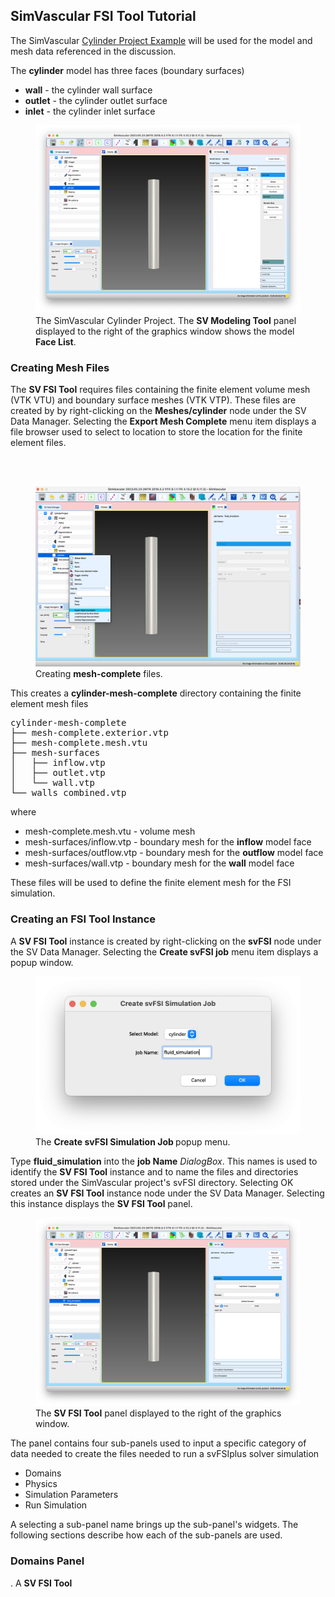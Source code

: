 <h2 id="sv_fsi_tool_tutorial"> SimVascular FSI Tool Tutorial </h2>
The SimVascular <a href="https://simtk.org/frs/?group_id=930"> Cylinder Project Example</a> will be used 
for the model and mesh data referenced in the discussion.

The <strong>cylinder</strong> model has three faces (boundary surfaces)
<ul>
<li> <strong>wall</strong> - the cylinder wall surface </li>
<li> <strong>outlet</strong> - the cylinder outlet surface </li>
<li> <strong>inlet</strong> - the cylinder inlet surface </li>
</ul>

<figure>
<img class="svImg svImgSm" src="/documentation/svfsiplus/sv-fsi-tool/images/sv-cylinder-project.png">
<figcaption class="svCaption"> The SimVascular Cylinder Project. The <strong>SV Modeling Tool</strong> 
panel displayed to the right of the graphics window shows the model <strong>Face List</strong>.</figcaption>
</figure>

<!--- --------------------------------------------------- --->
<!--- --------------- Creating Mesh Files --------------- --->
<!--- --------------------------------------------------- --->

<h3 id="sv_fsi_tool_mesh"> Creating Mesh Files </h3> 
The <strong>SV FSI Tool</strong> requires files containing the finite element volume mesh (VTK VTU) and 
boundary surface meshes (VTK VTP). These files are created by by right-clicking on the 
<strong>Meshes/cylinder</strong> node under the SV Data Manager. Selecting the <strong>Export Mesh Complete</strong> 
menu item displays a file browser used to select to location to store the location for the finite element files.

<br><br>
<figure>
<img class="svImg svImgSm" src="/documentation/svfsiplus/sv-fsi-tool/images/create-mesh-complete.png">
<figcaption class="svCaption"> Creating <strong>mesh-complete</strong> files.
</figcaption>
</figure>

This creates a <strong>cylinder-mesh-complete</strong> directory containing the finite element mesh files
<pre>
cylinder-mesh-complete
├── mesh-complete.exterior.vtp
├── mesh-complete.mesh.vtu
├── mesh-surfaces
│   ├── inflow.vtp
│   ├── outlet.vtp
│   └── wall.vtp
└── walls_combined.vtp
</pre> 

where 
<ul style="list-style-type:disc;">
  <li> mesh-complete.mesh.vtu - volume mesh </li>
  <li> mesh-surfaces/inflow.vtp - boundary mesh for the <strong>inflow</strong> model face</li>
  <li> mesh-surfaces/outflow.vtp - boundary mesh for the <strong>outflow</strong> model face</li>
  <li> mesh-surfaces/wall.vtp - boundary mesh for the <strong>wall</strong> model face</li>
</ul>

These files will be used to define the finite element mesh for the FSI simulation.

<!--- --------------------------------------------------- --->
<!--- ---------- Creating an FSI Tool Instance ---------- --->
<!--- --------------------------------------------------- --->

<h3 id="sv_fsi_tool_create_instance"> Creating an FSI Tool Instance </h3> 
A <strong>SV FSI Tool</strong> instance is created by right-clicking on the <strong>svFSI</strong> node 
under the SV Data Manager. Selecting the <strong>Create svFSI job</strong> menu item displays a popup window.

<figure>
<img class="svImg svImgSm" src="/documentation/svfsiplus/sv-fsi-tool/images/create-job-popup.png">
<figcaption class="svCaption"> The <strong>Create svFSI Simulation Job </strong> popup menu.  
</figcaption>
</figure>

Type <strong>fluid_simulation</strong> into the <strong>job Name</strong> <i>DialogBox</i>. This names is used 
to identify the <strong>SV FSI Tool</strong> instance and to name the files and directories stored under the 
SimVascular project's svFSI directory. Selecting OK creates an <strong>SV FSI Tool</strong> instance node under 
the SV Data Manager. Selecting this instance displays the <strong>SV FSI Tool</strong> panel.

<figure>
<img class="svImg svImgSm" src="/documentation/svfsiplus/sv-fsi-tool/images/sv-fsi-tool.png">
<figcaption class="svCaption"> The <strong>SV FSI Tool</strong> panel displayed to the right of the graphics window.  
</figcaption>
</figure>

The panel contains four sub-panels used to input a specific category of data needed to create the files
needed to run a svFSIplus solver simulation
<ul>
<li> Domains </li>
<li> Physics </li>
<li> Simulation Parameters </li>
<li> Run Simulation </li>
</ul>

A selecting a sub-panel name brings up the sub-panel's widgets. The following sections describe how each of the 
sub-panels are used.

<!--- --------------------------------------------------- --->
<!--- ---------------- Domains Panel -------------------- --->
<!--- --------------------------------------------------- --->

<h3 id="sv_fsi_tool_domains"> Domains Panel </h2>. A <strong>SV FSI Tool</strong> 

